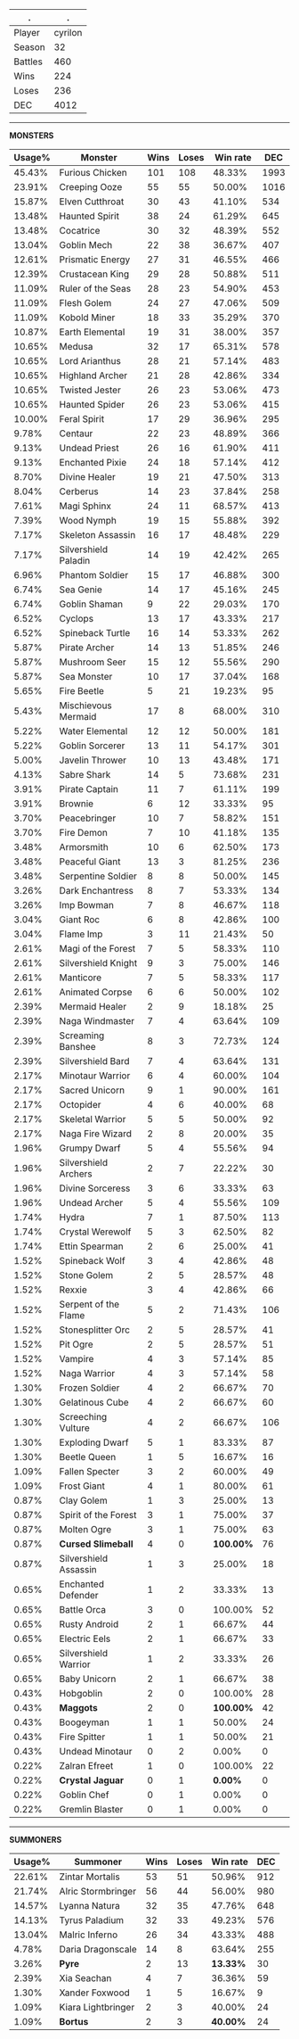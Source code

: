 .|.
|-|-
Player|cyrilon
Season|32
Battles|460
Wins|224
Loses|236
DEC|4012

---
**MONSTERS**

Usage%|Monster|Wins|Loses|Win rate|DEC|
-|-|-|-|-|-|
45.43%|Furious Chicken|101|108|48.33%|1993|
23.91%|Creeping Ooze|55|55|50.00%|1016|
15.87%|Elven Cutthroat|30|43|41.10%|534|
13.48%|Haunted Spirit|38|24|61.29%|645|
13.48%|Cocatrice|30|32|48.39%|552|
13.04%|Goblin Mech|22|38|36.67%|407|
12.61%|Prismatic Energy|27|31|46.55%|466|
12.39%|Crustacean King|29|28|50.88%|511|
11.09%|Ruler of the Seas|28|23|54.90%|453|
11.09%|Flesh Golem|24|27|47.06%|509|
11.09%|Kobold Miner|18|33|35.29%|370|
10.87%|Earth Elemental|19|31|38.00%|357|
10.65%|Medusa|32|17|65.31%|578|
10.65%|Lord Arianthus|28|21|57.14%|483|
10.65%|Highland Archer|21|28|42.86%|334|
10.65%|Twisted Jester|26|23|53.06%|473|
10.65%|Haunted Spider|26|23|53.06%|415|
10.00%|Feral Spirit|17|29|36.96%|295|
9.78%|Centaur|22|23|48.89%|366|
9.13%|Undead Priest|26|16|61.90%|411|
9.13%|Enchanted Pixie|24|18|57.14%|412|
8.70%|Divine Healer|19|21|47.50%|313|
8.04%|Cerberus|14|23|37.84%|258|
7.61%|Magi Sphinx|24|11|68.57%|413|
7.39%|Wood Nymph|19|15|55.88%|392|
7.17%|Skeleton Assassin|16|17|48.48%|229|
7.17%|Silvershield Paladin|14|19|42.42%|265|
6.96%|Phantom Soldier|15|17|46.88%|300|
6.74%|Sea Genie|14|17|45.16%|245|
6.74%|Goblin Shaman|9|22|29.03%|170|
6.52%|Cyclops|13|17|43.33%|217|
6.52%|Spineback Turtle|16|14|53.33%|262|
5.87%|Pirate Archer|14|13|51.85%|246|
5.87%|Mushroom Seer|15|12|55.56%|290|
5.87%|Sea Monster|10|17|37.04%|168|
5.65%|Fire Beetle|5|21|19.23%|95|
5.43%|Mischievous Mermaid|17|8|68.00%|310|
5.22%|Water Elemental|12|12|50.00%|181|
5.22%|Goblin Sorcerer|13|11|54.17%|301|
5.00%|Javelin Thrower|10|13|43.48%|171|
4.13%|Sabre Shark|14|5|73.68%|231|
3.91%|Pirate Captain|11|7|61.11%|199|
3.91%|Brownie|6|12|33.33%|95|
3.70%|Peacebringer|10|7|58.82%|151|
3.70%|Fire Demon|7|10|41.18%|135|
3.48%|Armorsmith|10|6|62.50%|173|
3.48%|Peaceful Giant|13|3|81.25%|236|
3.48%|Serpentine Soldier|8|8|50.00%|145|
3.26%|Dark Enchantress|8|7|53.33%|134|
3.26%|Imp Bowman|7|8|46.67%|118|
3.04%|Giant Roc|6|8|42.86%|100|
3.04%|Flame Imp|3|11|21.43%|50|
2.61%|Magi of the Forest|7|5|58.33%|110|
2.61%|Silvershield Knight|9|3|75.00%|146|
2.61%|Manticore|7|5|58.33%|117|
2.61%|Animated Corpse|6|6|50.00%|102|
2.39%|Mermaid Healer|2|9|18.18%|25|
2.39%|Naga Windmaster|7|4|63.64%|109|
2.39%|Screaming Banshee|8|3|72.73%|124|
2.39%|Silvershield Bard|7|4|63.64%|131|
2.17%|Minotaur Warrior|6|4|60.00%|104|
2.17%|Sacred Unicorn|9|1|90.00%|161|
2.17%|Octopider|4|6|40.00%|68|
2.17%|Skeletal Warrior|5|5|50.00%|92|
2.17%|Naga Fire Wizard|2|8|20.00%|35|
1.96%|Grumpy Dwarf|5|4|55.56%|94|
1.96%|Silvershield Archers|2|7|22.22%|30|
1.96%|Divine Sorceress|3|6|33.33%|63|
1.96%|Undead Archer|5|4|55.56%|109|
1.74%|Hydra|7|1|87.50%|113|
1.74%|Crystal Werewolf|5|3|62.50%|82|
1.74%|Ettin Spearman|2|6|25.00%|41|
1.52%|Spineback Wolf|3|4|42.86%|48|
1.52%|Stone Golem|2|5|28.57%|48|
1.52%|Rexxie|3|4|42.86%|66|
1.52%|Serpent of the Flame|5|2|71.43%|106|
1.52%|Stonesplitter Orc|2|5|28.57%|41|
1.52%|Pit Ogre|2|5|28.57%|51|
1.52%|Vampire|4|3|57.14%|85|
1.52%|Naga Warrior|4|3|57.14%|58|
1.30%|Frozen Soldier|4|2|66.67%|70|
1.30%|Gelatinous Cube|4|2|66.67%|60|
1.30%|Screeching Vulture|4|2|66.67%|106|
1.30%|Exploding Dwarf|5|1|83.33%|87|
1.30%|Beetle Queen|1|5|16.67%|16|
1.09%|Fallen Specter|3|2|60.00%|49|
1.09%|Frost Giant|4|1|80.00%|61|
0.87%|Clay Golem|1|3|25.00%|13|
0.87%|Spirit of the Forest|3|1|75.00%|37|
0.87%|Molten Ogre|3|1|75.00%|63|
0.87%|**Cursed Slimeball**|4|0|**100.00%**|76|
0.87%|Silvershield Assassin|1|3|25.00%|18|
0.65%|Enchanted Defender|1|2|33.33%|13|
0.65%|Battle Orca|3|0|100.00%|52|
0.65%|Rusty Android|2|1|66.67%|44|
0.65%|Electric Eels|2|1|66.67%|33|
0.65%|Silvershield Warrior|1|2|33.33%|26|
0.65%|Baby Unicorn|2|1|66.67%|38|
0.43%|Hobgoblin|2|0|100.00%|28|
0.43%|**Maggots**|2|0|**100.00%**|42|
0.43%|Boogeyman|1|1|50.00%|24|
0.43%|Fire Spitter|1|1|50.00%|21|
0.43%|Undead Minotaur|0|2|0.00%|0|
0.22%|Zalran Efreet|1|0|100.00%|22|
0.22%|**Crystal Jaguar**|0|1|**0.00%**|0|
0.22%|Goblin Chef|0|1|0.00%|0|
0.22%|Gremlin Blaster|0|1|0.00%|0|

---
**SUMMONERS**

Usage%|Summoner|Wins|Loses|Win rate|DEC|
-|-|-|-|-|-|
22.61%|Zintar Mortalis|53|51|50.96%|912|
21.74%|Alric Stormbringer|56|44|56.00%|980|
14.57%|Lyanna Natura|32|35|47.76%|648|
14.13%|Tyrus Paladium|32|33|49.23%|576|
13.04%|Malric Inferno|26|34|43.33%|488|
4.78%|Daria Dragonscale|14|8|63.64%|255|
3.26%|**Pyre**|2|13|**13.33%**|30|
2.39%|Xia Seachan|4|7|36.36%|59|
1.30%|Xander Foxwood|1|5|16.67%|9|
1.09%|Kiara Lightbringer|2|3|40.00%|24|
1.09%|**Bortus**|2|3|**40.00%**|24|
